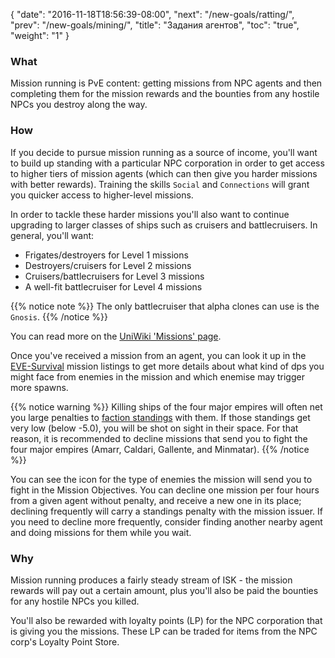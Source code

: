 {
  "date": "2016-11-18T18:56:39-08:00",
  "next": "/new-goals/ratting/",
  "prev": "/new-goals/mining/",
  "title": "Задания агентов",
  "toc": "true",
  "weight": "1"
}

### What

Mission running is PvE content: getting missions from NPC agents
and then completing them for the mission rewards and the bounties from
any hostile NPCs you destroy along the way.

### How

If you decide to pursue mission running as a source of income, you'll
want to build up standing with a particular NPC corporation in order
to get access to higher tiers of mission agents (which can then give
you harder missions with better rewards).  Training the skills `Social`
and `Connections` will grant you quicker access to higher-level missions.

In order to tackle these harder missions you'll also want to continue
upgrading to larger classes of ships such as cruisers and battlecruisers.
In general, you'll want:

 * Frigates/destroyers for Level 1 missions
 * Destroyers/cruisers for Level 2 missions
 * Cruisers/battlecruisers for Level 3 missions
 * A well-fit battlecruiser for Level 4 missions

{{% notice note %}}
The only battlecruiser that alpha clones can use is the `Gnosis`.
{{% /notice %}}

You can read more on the [UniWiki 'Missions' page](http://wiki.eveuniversity.org/Missions).

Once you've received a mission from an agent, you can look it up in the
[EVE-Survival](http://eve-survival.org/wikka.php?wakka=MissionReports)
mission listings to get more details about what kind of dps you might face
from enemies in the mission and which enemise may trigger more spawns.

{{% notice warning %}}
Killing ships of the four major empires will often net you large penalties to [faction 
standings](http://wiki.eveuniversity.org/Faction_Standings) with them.
If those standings get very low (below -5.0), you will be shot on sight in their space.
For that reason, it is recommended to decline missions that send you to fight the 
four major empires (Amarr, Caldari, Gallente, and Minmatar).
{{% /notice %}}

You can see the icon for the type of enemies the mission will send you to fight in the Mission Objectives.
You can decline one mission per four hours from a given agent without penalty, 
and receive a new one in its place; declining frequently will carry a standings penalty
with the mission issuer.  If you need to decline more frequently, consider
finding another nearby agent and doing missions for them while you wait.

### Why

Mission running produces a fairly steady stream of ISK - the mission rewards
will pay out a certain amount, plus you'll also be paid the bounties for any
hostile NPCs you killed.

You'll also be rewarded with loyalty points (LP) for the NPC corporation that
is giving you the missions. These LP can be traded for items from the NPC corp's
Loyalty Point Store.
